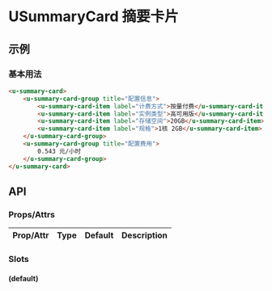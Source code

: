 # USummaryCard 摘要卡片

## 示例
### 基本用法

``` html
<u-summary-card>
    <u-summary-card-group title="配置信息">
        <u-summary-card-item label="计费方式">按量付费</u-summary-card-item>
        <u-summary-card-item label="实例类型">高可用版</u-summary-card-item>
        <u-summary-card-item label="存储空间">20GB</u-summary-card-item>
        <u-summary-card-item label="规格">1核 2GB</u-summary-card-item>
    </u-summary-card-group>
    <u-summary-card-group title="配置费用">
        0.543 元/小时
    </u-summary-card-group>
</u-summary-card>
```

## API
### Props/Attrs

| Prop/Attr | Type | Default | Description |
| --------- | ---- | ------- | ----------- |

### Slots

#### (default)
